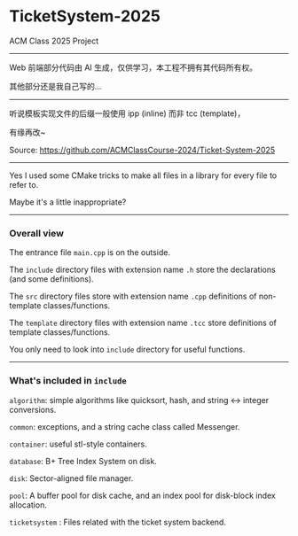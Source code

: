 # TicketSystem-2025
ACM Class 2025 Project

---

Web 前端部分代码由 AI 生成，仅供学习，本工程不拥有其代码所有权。

其他部分还是我自己写的...

---

听说模板实现文件的后缀一般使用 ipp (inline) 而非 tcc (template)，

有缘再改~

Source: https://github.com/ACMClassCourse-2024/Ticket-System-2025

---

Yes I used some CMake tricks to make all files in a library for every file to refer to.

Maybe it's a little inappropriate?

---

### Overall view

The entrance file `main.cpp` is on the outside.

The `include` directory files with extension name `.h` store the declarations (and some definitions). 

The `src` directory files store with extension name `.cpp` definitions of non-template classes/functions.

The `template` directory files with extension name `.tcc` store definitions of template classes/functions.

You only need to look into `include` directory for useful functions.

---

### What's included in `include`

`algorithm`: simple algorithms like quicksort, hash, and string <-> integer conversions.

`common`: exceptions, and a string cache class called Messenger.

`container`: useful stl-style containers.

`database`: B+ Tree Index System on disk.

`disk`: Sector-aligned file manager.

`pool`: A buffer pool for disk cache, and an index pool for disk-block index allocation.

`ticketsystem` : Files related with the ticket system backend.